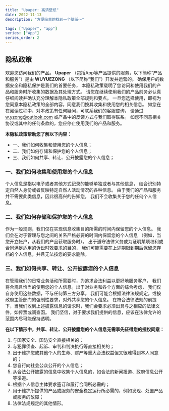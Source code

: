 ```yaml
---
title: "Upaper: 高清壁纸"
date: 2022-11-13
description: "方便简单的找到一个壁纸～"

tags: ["Upaper", "app"]
series: ["App"]
series_order: 2
---
```


## 隐私政策

欢迎您访问我们的产品。 **Upaper** （包括App等产品提供的服务，以下简称“产品和服务”）是由 **WUYUEZONG** （以下简称“我们”）开发并运营的。 确保用户的数据安全和隐私保护是我们的首要任务， 本隐私政策载明了您访问和使用我们的产品和服务时所收集的数据及其处理方式。
请您在继续使用我们的产品前务必认真仔细阅读并确认充分理解本隐私政策全部规则和要点， 一旦您选择使用，即视为您同意本隐私政策的全部内容，同意我们按其收集和使用您的相关信息。 如您在在阅读过程中，对本政策有任何疑问，可联系我们的客服咨询， 请通过 w.yzong@outlook.com 或产品中的反馈方式与我们取得联系。 如您不同意相关协议或其中的任何条款的，您应停止使用我们的产品和服务。

**本隐私政策帮助您了解以下内容：**

- 一、我们如何收集和使用您的个人信息；
- 二、我们如何存储和保护您的个人信息；
- 三、我们如何共享、转让、公开披露您的个人信息；


### 一、我们如何收集和使用您的个人信息

个人信息是指以电子或者其他方式记录的能够单独或者与其他信息， 结合识别特定自然人身份或者反映特定自然人活动情况的各种信息。 由于我们的产品和服务并不需要此类信息，因此很高兴的告知您， 我们不会收集关于您的任何个人信息。 

### 二、我们如何存储和保护您的个人信息 

作为一般规则，我们仅在实现信息收集目的所需的时间内保留您的个人信息。 我们会在对于管理与您之间的关系严格必要的时间内保留您的个人信息 （例如，当您开立帐户，从我们的产品获取服务时）。 出于遵守法律义务或为证明某项权利或合同满足适用的诉讼时效要求的目的， 我们可能需要在上述期限到期后保留您存档的个人信息，并且无法按您的要求删除。 

### 三、我们如何共享、转让、公开披露您的个人信息 

在管理我们的日常业务活动所需要时，为追求合法利益以更好地服务客户， 我们将合规且恰当的使用您的个人信息。出于对业务和各个方面的综合考虑， 我们仅自身使用这些数据，不与任何第三方分享。 
我们可能会根据法律法规规定，或按政府主管部门的强制性要求，对外共享您的个人信息。 在符合法律法规的前提下，当我们收到上述披露信息的请求时，我们会要求必须出具与之相应的法律文件，如传票或调查函。 我们坚信，对于要求我们提供的信息，应该在法律允许的范围内尽可能保持透明。

 **在以下情形中，共享、转让、公开披露您的个人信息无需事先征得您的授权同意：**

  1. 与国家安全、国防安全直接相关的；
  2. 与犯罪侦查、起诉、审判和判决执行等直接相关的； 
  3. 出于维护您或其他个人的生命、财产等重大合法权益但又很难得到本人同意的；
  4. 您自行向社会公众公开的个人信息； 
  5. 从合法公开披露的信息中收集个人信息的，如合法的新闻报道、政府信息公开等渠道。 
  6. 根据个人信息主体要求签订和履行合同所必需的；
  7. 用于维护所提供的产品或服务的安全稳定运行所必需的，例如发现、处置产品或服务的故障； 
  8. 法律法规规定的其他情形。